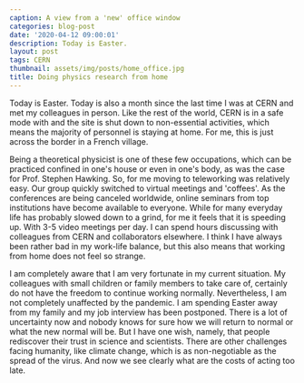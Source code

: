 ```yaml
---
caption: A view from a 'new' office window
categories: blog-post
date: '2020-04-12 09:00:01'
description: Today is Easter.
layout: post
tags: CERN
thumbnail: assets/img/posts/home_office.jpg
title: Doing physics research from home
---
```


Today is Easter. Today is also a month since the last time I was at CERN and met 
my colleagues in person. Like the rest of the world, CERN is in a safe mode with 
and the site is shut down to non-essential activities, which means  the majority of personnel is staying at home.
For me, this is just across the border in a French village. 

Being a theoretical physicist is one of these few occupations, which can be practiced
confined in one's house or even
in one's body, as was the case for Prof. Stephen Hawking. So, for me moving to
teleworking was relatively easy. Our group quickly switched to virtual
meetings and 'coffees'. As the conferences are being canceled worldwide, online seminars from top institutions
have become available to everyone. While for many everyday life has probably slowed down
to a grind, for me it feels that it is speeding up. With 3-5 video meetings per day.
I can spend hours discussing with colleagues from CERN and collaborators elsewhere.
I think I have always been rather bad in my work-life balance,
 but this also means that working from home does not feel so strange.

I am completely aware that I  am very fortunate in my current situation. My colleagues with small children
or family members to take care of, certainly do not have the freedom to continue working normally.
Nevertheless, I am not completely unaffected by the pandemic. I am spending Easter away from my family and
my job interview has been postponed. There is a lot of uncertainty now and nobody knows
for sure how we will return to normal or what the new normal will be. But I have one wish, namely, that
people rediscover their trust in science and scientists. There are other challenges facing humanity, 
like climate change, which is as non-negotiable as the spread of the virus. And now we see clearly
what are the costs of acting too late.
